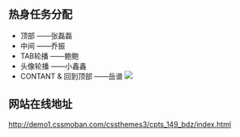 ## 热身任务分配
- 顶部  				——张磊磊
- 中间  				——乔振
- TAB轮播 				——鲍鲍
- 头像轮播 				——小鑫鑫
- CONTANT & 回到顶部  	——岳谱
![](http://7xrn7f.com1.z0.glb.clouddn.com/16-3-9/46121124.jpg)


## 网站在线地址
http://demo1.cssmoban.com/cssthemes3/cpts_149_bdz/index.html